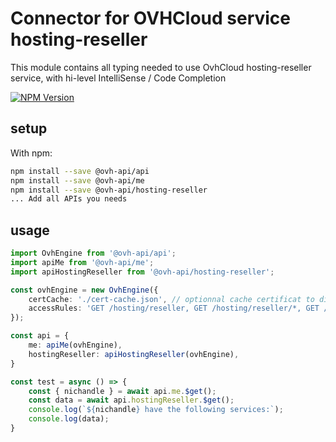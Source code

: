 # Connector for OVHCloud service hosting-reseller

This module contains all typing needed to use OvhCloud hosting-reseller service, with hi-level IntelliSense / Code Completion

[![NPM Version](https://img.shields.io/npm/v/@ovh-api/hosting-reseller.svg?style=flat)](https://www.npmjs.org/package/@ovh-api/hosting-reseller)

## setup

With npm:
````bash
npm install --save @ovh-api/api
npm install --save @ovh-api/me
npm install --save @ovh-api/hosting-reseller
... Add all APIs you needs
````

## usage

````typescript
import OvhEngine from '@ovh-api/api';
import apiMe from '@ovh-api/me';
import apiHostingReseller from '@ovh-api/hosting-reseller';

const ovhEngine = new OvhEngine({ 
    certCache: './cert-cache.json', // optionnal cache certificat to disk
    accessRules: 'GET /hosting/reseller, GET /hosting/reseller/*, GET /me', // optionnal limit the requested privileges.
});

const api = {
    me: apiMe(ovhEngine),
    hostingReseller: apiHostingReseller(ovhEngine),
}

const test = async () => {
    const { nichandle } = await api.me.$get();
    const data = await api.hostingReseller.$get();
    console.log(`${nichandle} have the following services:`);
    console.log(data);
}

````